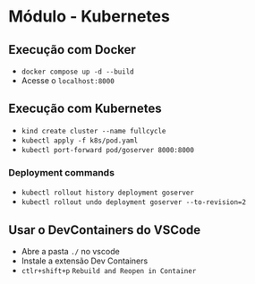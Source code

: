 # Módulo - Kubernetes

## Execução com Docker

- `docker compose up -d --build`
- Acesse o `localhost:8000`

## Execução com Kubernetes

- `kind create cluster --name fullcycle`
- `kubectl apply -f k8s/pod.yaml`
- `kubectl port-forward pod/goserver 8000:8000`

### Deployment commands

- `kubectl rollout history deployment goserver`
- `kubectl rollout undo deployment goserver --to-revision=2`

## Usar o DevContainers do VSCode

- Abre a pasta `./` no vscode
- Instale a extensão Dev Containers
- `ctlr+shift+p` `Rebuild and Reopen in Container`
